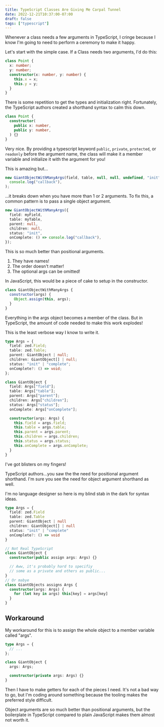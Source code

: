 ```yaml
---
title: TypeScript Classes Are Giving Me Carpal Tunnel
date: 2022-12-21T10:37:00-07:00
draft: false
tags: ["typescript"]
---
```


Whenever a class needs a few arguments in TypeScript, I cringe because I know I'm going to need to perform a ceremony to make it happy.

Let's start with the simple case. If a Class needs two arguments, I'd do this:

```ts
class Point {
  x: number;
  y: number;
  constructor(x: number, y: number) {
    this.x = x;
    this.y = y;
  }
}
```

There is some repetition to get the types and initialization right. Fortunately, the TypeScript authors created a shorthand syntax to calm this down.

```ts
class Point {
  constructor(
    public x: number,
    public y: number,
  ) {}
}
```

Very nice. By providing a typescript keyword `public`, `private`, `protected`, or `readonly` before the argument name, the class will make it a member variable and initialize it with the argument for you!

This is amazing but...

```ts
new GiantObjectWithManyArgs(field, table, null, null, undefined, "init", () =>
  console.log("callback"),
);
```

...it breaks down when you have more than 1 or 2 arguments. To fix this, a common pattern is to pass a single object argument.

```ts
new GiantObjectWithManyArgs({
  field: myField,
  table: myTable,
  parent: null,
  children: null,
  status: "init",
  onComplete: () => console.log("callback"),
});
```

This is so much better than positional arguments.

1. They have names!
2. The order doesn't matter!
3. The optional args can be omitted!

In JavaScript, this would be a piece of cake to setup in the constructor.

```js
class GiantObjectWithManyArgs {
  constructor(args) {
    Object.assign(this, args);
  }
}
```

Everything in the args object becomes a member of the class. But in TypeScript, the amount of code needed to make this work explodes!

This is the least verbose way I know to write it.

```ts
type Args = {
  field: zed.Field;
  table: zed.Table;
  parent: GiantObject | null;
  children: GiantObject[] | null;
  status: "init" | "complete";
  onComplete?: () => void;
};

class GiantObject {
  field: Args["field"];
  table: Args["table"];
  parent: Args["parent"];
  children: Args["children"];
  status: Args["status"];
  onComplete: Args["onComplete"];

  constructor(args: Args) {
    this.field = args.field;
    this.table = args.table;
    this.parent = args.parent;
    this.children = args.children;
    this.status = args.status;
    this.onComplete = args.onComplete;
  }
}
```

I've got blisters on my fingers!

TypeScript authors...you saw the the need for positional argument shorthand. I'm sure you see the need for object argument shorthand as well.

I'm no language designer so here is my blind stab in the dark for syntax ideas.

```ts
type Args = {
  field: zed.Field
  table: zed.Table
  parent: GiantObject | null
  children: GiantObject[] | null
  status: "init" | "complete"
  onComplete?: () => void
}

// Not Real TypeScript
class GiantObject {
  constructor(public assign args: Args) {}

  // Aww, it's probably hard to specifiy
  // some as a private and others as public...
}
// Or mabye
class GiantObjects assigns Args {
  constructor(args: Args) {
    for (let key in args) this[key] = args[key]
  }
}
```

## Workaround

My workaround for this is to assign the whole object to a member variable called "args".

```ts
type Args = {
  // ...
};

class GiantObject {
  args: Args;

  constructor(private args: Args) {}
}
```

Then I have to make getters for each of the pieces I need. It's not a bad way to go, but I'm coding around something because the tooling makes the preferred style difficult.

Object arguments are so much better than positional arguments, but the boilerplate in TypeScript compared to plain JavaScript makes them almost not worth it.
